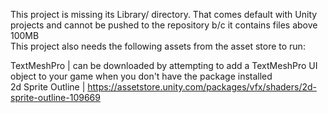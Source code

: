 This project is missing its Library/ directory. That comes default with Unity projects and cannot be pushed to the repository b/c it contains files above 100MB  
This project also needs the following assets from the asset store to run:

TextMeshPro |  can be downloaded by attempting to add a TextMeshPro UI object to your game when you don't have the package installed  
2d Sprite Outline | https://assetstore.unity.com/packages/vfx/shaders/2d-sprite-outline-109669  

